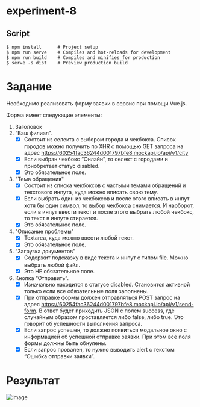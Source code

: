 # experiment-8

## Script

```
$ npm install      # Project setup
$ npm run serve    # Compiles and hot-reloads for development
$ npm run build    # Compiles and minifies for production
$ serve -s dist    # Preview production build
```

# Задание

Необходимо реализовать форму заявки в сервис при помощи Vue.js.

Форма имеет следующие элементы:

1. Заголовок
2. “Ваш филиал”.
   - [x] Состоит из селекта с выбором города и чекбокса. Список городов можно получить по XHR с помощью GET запроса на адрес https://60254fac36244d001797bfe8.mockapi.io/api/v1/city
   - [x] Если выбран чекбокс “Онлайн”, то селект с городами и приобретает статус disabled.
   - [x] Это обязательное поле.
3. "Тема обращения"
   - [x] Состоит из списка чекбоксов с частыми темами обращений и текстового инпута, куда можно вписать свою тему.
   - [x] Если выбрать один из чекбоксов и после этого вписать в инпут хотя бы один символ, то выбор чекбокса снимается. И наоборот, если в инпут ввести текст и после этого выбрать любой чекбокс, то текст в инпуте стирается.
   - [x] Это обязательное поле.
4. "Описание проблемы"
   - [x] Textarea, куда можно ввести любой текст.
   - [x] Это обязательное поле.
5. “Загрузка документов”
   - [x] Содержит подсказку в виде текста и инпут с типом file. Можно выбрать любой файл.
   - [x] Это НЕ обязательное поле.
6. Кнопка “Отправить”.
   - [x] Изначально находится в статусе disabled. Становится активной только если все обязательные поля заполнены.
   - [x] При отправке формы должен отправляться POST запрос на адрес https://60254fac36244d001797bfe8.mockapi.io/api/v1/send-form. В ответ будет приходить JSON с полем success, где случайным образом проставляется либо false, либо true. Это говорит об успешности выполнения запроса.
   - [x] Если запрос успешен, то должно появиться модальное окно с информацией об успешной отправке заявки. При этом все поля формы должны быть обнулены.
   - [x] Если запрос провален, то нужно выводить alert с текстом “Ошибка отправки заявки”.

# Результат

![image](https://user-images.githubusercontent.com/31689842/112749731-fddab000-8fcc-11eb-8496-f5af88e73f0b.png)
